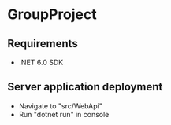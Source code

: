 # GroupProject

## Requirements
- .NET 6.0 SDK

## Server application deployment
- Navigate to "src/WebApi"
- Run "dotnet run" in console
